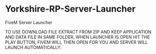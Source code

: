 # Yorkshire-RP-Server-Launcher
FiveM Server Launcher


TO USE DOWNLOAD FILE EXTRACT FROM ZIP AND KEEP APPLICATION AND DATA FILE IN SAME FOLDER,
WHEN LAUNCHER IS OPEN HIT THE PLAY BUTTON, FIVEM WILL THEN OPEN FOR YOU AND SERVER WILL LAUNCH AUTOMATICALLY.
